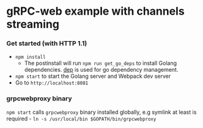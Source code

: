 # gRPC-web example with channels streaming

### Get started (with HTTP 1.1)

* `npm install`
  * The postinstall will run `npm run get_go_deps` to install Golang dependencies. [dep](https://github.com/golang/dep) is used for go dependency management.
* `npm start` to start the Golang server and Webpack dev server
* Go to `http://localhost:8081`

### grpcwebproxy binary

`npm start` calls `grpcwebproxy` binary installed globally, e.g symlink at least is required - `ln -s /usr/local/bin $GOPATH/bin/grpcwebproxy`

